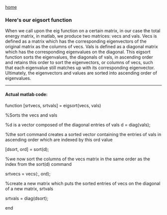 [home](/README.md)

### Here's our eigsort function 
When we call upon the eig function on a certain matrix, in our case the total energy matrix, in matlab, we produce two matrices: vecs and vals. 
Vecs is defined as a matrix which has the corresponding eigenvectors of the original matrix as the columns of vecs. 
Vals is defined as a diagonal matrix which has the corresponding eigenvalues on the diagonal. 
This eigsort function sorts the eigenvalues, the diagonals of vals, in ascending order and retains this order to sort the eigenvectors, or columns of vecs, such that each eigenvalue still matches up with its corresponding eigenvector. Ultimately, the eigenvectors and values are sorted into ascending order of eigenvalues. 

---- 

#### Actual matlab code: 

function [srtvecs, srtvals] = eigsort(vecs, vals)

%Sorts the vecs and vals 

%d is a vector composed of the diagonal entries of vals
d = diag(vals);

%the sort command creates a sorted vector containing the entries of vals in ascending order which are indexed by this ord value

[dsort, ord] = sort(d);

%we now sort the columns of the vecs matrix in the same order as the index from the sort(d) command

srtvecs = vecs(:, ord); 

%create a new matrix which puts the sorted entries of vecs on the diagonal of a new matrix, srtvals

srtvals = diag(dsort);

end
